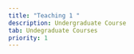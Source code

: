 ```yaml
---
title: "Teaching 1 "
description: Undergraduate Course
tab: Undegraduate Courses
priority: 1
---
```

